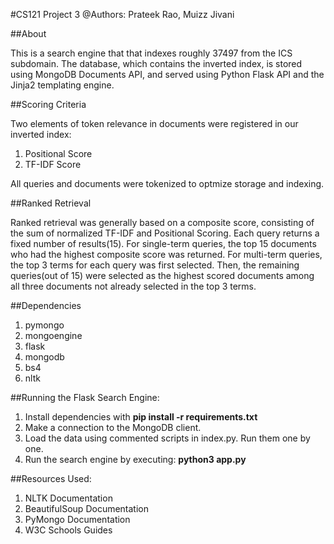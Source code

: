 #CS121 Project 3
@Authors: Prateek Rao, Muizz Jivani

##About

This is a search engine that that indexes roughly 37497 from the ICS subdomain. The database, which contains the inverted index, is stored using MongoDB Documents API, and served using Python Flask API and the Jinja2 templating engine.

##Scoring Criteria

Two elements of token relevance in documents were registered in our inverted index:
1. Positional Score
2. TF-IDF Score

All queries and documents were tokenized to optmize storage and indexing.

##Ranked Retrieval

Ranked retrieval was generally based on a composite score, consisting of the sum of normalized TF-IDF and Positional Scoring.
Each query returns a fixed number of results(15).
For single-term queries, the top 15 documents who had the highest composite score was returned.
For multi-term queries, the top 3 terms for each query was first selected. Then, the remaining queries(out of 15) were selected as the highest scored documents among all three documents not already selected in the top 3 terms.


##Dependencies
1. pymongo
2. mongoengine
3. flask
4. mongodb
5. bs4
6. nltk

##Running the Flask Search Engine:
1. Install dependencies with **pip install -r requirements.txt**
2. Make a connection to the MongoDB client.
3. Load the data using commented scripts in index.py. Run them one by one.
4. Run the search engine by executing: **python3 app.py**


##Resources Used:
1. NLTK Documentation
2. BeautifulSoup Documentation
3. PyMongo Documentation
4. W3C Schools Guides


